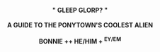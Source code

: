 <p align="center"> <b>" GLEEP GLORP? "<b/> <br><br> <b>A GUIDE TO THE PONYTOWN'S COOLEST ALIEN<b/> <br><br>
BONNIE ++ HE/HIM +	<sup>EY/EM</sup> </p>
 
